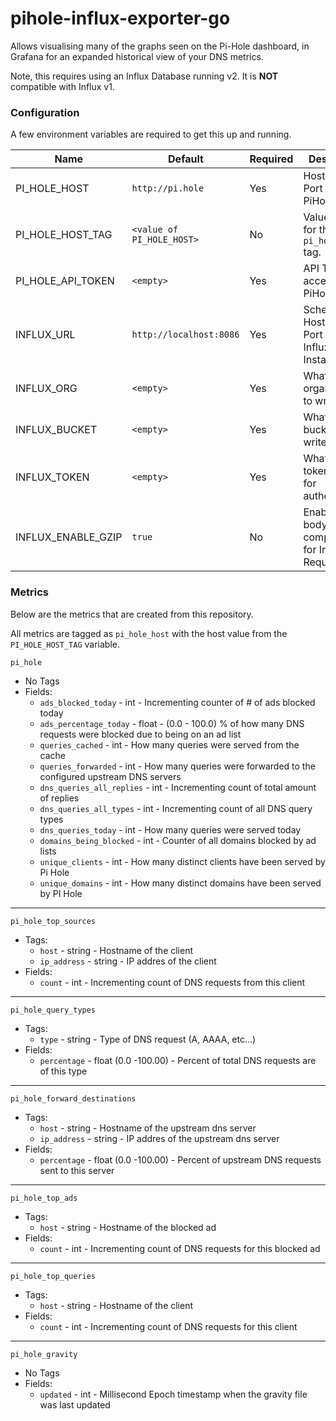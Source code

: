 # pihole-influx-exporter-go

Allows visualising many of the graphs seen on the Pi-Hole dashboard, in Grafana for an expanded historical view of your
DNS metrics.

Note, this requires using an Influx Database running v2. It is **NOT** compatible with Influx v1.

### Configuration

A few environment variables are required to get this up and running.

| Name               | Default                   | Required | Description                                         |
|--------------------|---------------------------|----------|-----------------------------------------------------|
| PI_HOLE_HOST       | `http://pi.hole`          | Yes      | Hostname & Port of your PiHole                      |
| PI_HOLE_HOST_TAG   | `<value of PI_HOLE_HOST>` | No       | Value to use for the `pi_hole_host` tag.            | 
| PI_HOLE_API_TOKEN  | `<empty>`                 | Yes      | API Token for accessing PiHole                      |
| INFLUX_URL         | `http://localhost:8086`   | Yes      | Schema, Hostname, & Port of your Influx v2 Instance |
| INFLUX_ORG         | `<empty>`                 | Yes      | What Influx organization to write into              |
| INFLUX_BUCKET      | `<empty>`                 | Yes      | What Influx bucket to write into                    |
| INFLUX_TOKEN       | `<empty>`                 | Yes      | What Influx token to use for authentication         |
| INFLUX_ENABLE_GZIP | `true`                    | No       | Enable GZIP body compression for Influx Requests    |

### Metrics

Below are the metrics that are created from this repository.

All metrics are tagged as `pi_hole_host` with the host value from the `PI_HOLE_HOST_TAG` variable.

`pi_hole`

- No Tags
- Fields:
    - `ads_blocked_today` - int - Incrementing counter of # of ads blocked today
    - `ads_percentage_today` - float - (0.0 - 100.0) % of how many DNS requests were blocked due to being on an ad list
    - `queries_cached` - int - How many queries were served from the cache
    - `queries_forwarded` - int - How many queries were forwarded to the configured upstream DNS servers
    - `dns_queries_all_replies` - int - Incrementing count of total amount of replies
    - `dns_queries_all_types` - int - Incrementing count of all DNS query types
    - `dns_queries_today` - int - How many queries were served today
    - `domains_being_blocked` - int - Counter of all domains blocked by ad lists
    - `unique_clients` - int - How many distinct clients have been served by Pi Hole
    - `unique_domains` - int - How many distinct domains have been served by PI Hole

---

`pi_hole_top_sources`

- Tags:
    - `host` - string - Hostname of the client
    - `ip_address` - string - IP addres of the client
- Fields:
    - `count` - int - Incrementing count of DNS requests from this client

---

`pi_hole_query_types`

- Tags:
    - `type` - string - Type of DNS request (A, AAAA, etc...)
- Fields:
    - `percentage` - float (0.0 -100.00) - Percent of total DNS requests are of this type

---

`pi_hole_forward_destinations`

- Tags:
    - `host` - string - Hostname of the upstream dns server
    - `ip_address` - string - IP addres of the upstream dns server
- Fields:
    - `percentage` - float (0.0 -100.00) - Percent of upstream DNS requests sent to this server

---

`pi_hole_top_ads`

- Tags:
    - `host` - string - Hostname of the blocked ad
- Fields:
    - `count` - int - Incrementing count of DNS requests for this blocked ad

---

`pi_hole_top_queries`

- Tags:
    - `host` - string - Hostname of the client
- Fields:
    - `count` - int - Incrementing count of DNS requests for this client

---

`pi_hole_gravity`

- No Tags
- Fields:
    - `updated` - int - Millisecond Epoch timestamp when the gravity file was last updated